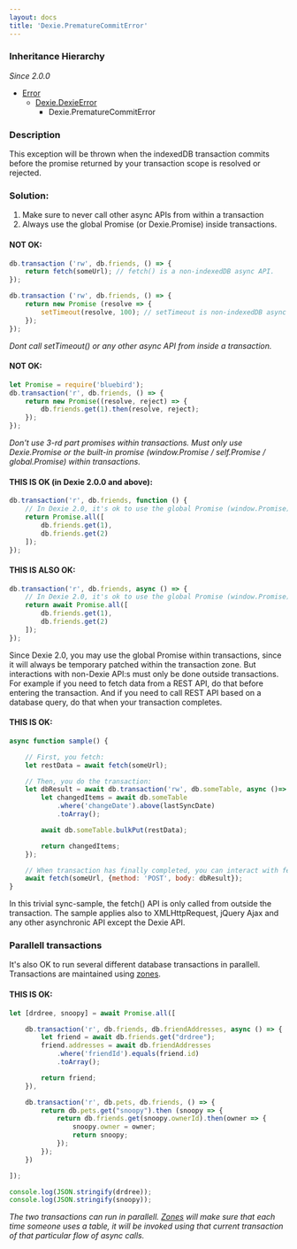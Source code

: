 ```yaml
---
layout: docs
title: 'Dexie.PrematureCommitError'
---
```


### Inheritance Hierarchy
*Since 2.0.0*

* [Error](https://developer.mozilla.org/en-US/docs/Web/JavaScript/Reference/Global_Objects/Error)
  * [Dexie.DexieError](DexieError)
    * Dexie.PrematureCommitError

### Description 
This exception will be thrown when the indexedDB transaction commits before the promise returned by your transaction scope is resolved or rejected.

### Solution:

1. Make sure to never call other async APIs from within a transaction
2. Always use the global Promise (or Dexie.Promise) inside transactions.

#### NOT OK:
```javascript
db.transaction ('rw', db.friends, () => {
    return fetch(someUrl); // fetch() is a non-indexedDB async API.
});

db.transaction ('rw', db.friends, () => {
    return new Promise (resolve => {
        setTimeout(resolve, 100); // setTimeout is non-indexedDB async API.
    });
});
```
*Dont call setTimeout() or any other async API from inside a transaction.*


#### NOT OK:
```javascript
let Promise = require('bluebird');
db.transaction('r', db.friends, () => {
    return new Promise((resolve, reject) => {
        db.friends.get(1).then(resolve, reject);
    });
});
```
*Don't use 3-rd part promises within transactions. Must only use Dexie.Promise or the built-in promise (window.Promise / self.Promise / global.Promise) within transactions.*

#### THIS IS OK (in Dexie 2.0.0 and above):
```javascript
db.transaction('r', db.friends, function () {
    // In Dexie 2.0, it's ok to use the global Promise (window.Promise)
    return Promise.all([
        db.friends.get(1),
        db.friends.get(2)
    ]);
});
```

#### THIS IS ALSO OK:
```javascript
db.transaction('r', db.friends, async () => {
    // In Dexie 2.0, it's ok to use the global Promise (window.Promise)
    return await Promise.all([
        db.friends.get(1),
        db.friends.get(2)
    ]);
});
```

Since Dexie 2.0, you may use the global Promise within transactions, since it will always be temporary patched within the transaction zone. But interactions with non-Dexie API:s must only be done outside transactions. For example if you need to fetch data from a REST API, do that before entering the transaction. And if you need to call REST API based on a database query, do that when your transaction completes.

#### THIS IS OK:
```javascript
async function sample() {

    // First, you fetch:
    let restData = await fetch(someUrl);

    // Then, you do the transaction:
    let dbResult = await db.transaction('rw', db.someTable, async ()=> {
        let changedItems = await db.someTable
            .where('changeDate').above(lastSyncDate)
            .toArray();

        await db.someTable.bulkPut(restData);

        return changedItems;
    });

    // When transaction has finally completed, you can interact with fetch again:
    await fetch(someUrl, {method: 'POST', body: dbResult});
}
```
In this trivial sync-sample, the fetch() API is only called from outside the transaction. The sample applies also to XMLHttpRequest, jQuery Ajax and any other asynchronic API except the Dexie API.

### Parallell transactions

It's also OK to run several different database transactions in parallell. Transactions are maintained using [zones](Promise.PSD).

#### THIS IS OK:

```javascript
let [drdree, snoopy] = await Promise.all([

    db.transaction('r', db.friends, db.friendAddresses, async () => {
        let friend = await db.friends.get("drdree");
        friend.addresses = await db.friendAddresses
            .where('friendId').equals(friend.id)
            .toArray();

        return friend;
    }),

    db.transaction('r', db.pets, db.friends, () => {
        return db.pets.get("snoopy").then (snoopy => {
            return db.friends.get(snoopy.ownerId).then(owner => {
                snoopy.owner = owner;
                return snoopy;
            });
        });
    })

]);

console.log(JSON.stringify(drdree));
console.log(JSON.stringify(snoopy));
```
*The two transactions can run in parallell. [Zones](Promise.PSD) will make sure that each time someone uses a table, it will be invoked using that current transaction of that particular flow of async calls.*

